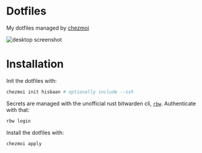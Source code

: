 # Dotfiles

My dotfiles managed by [chezmoi](https://chezmoi.io)

![desktop screenshot](https://github.com/user-attachments/assets/65257931-f886-403b-a82d-e7e740e8e203)

# Installation

Init the dotfiles with:

```sh
chezmoi init hisbaan # optionally include --ssh
```

Secrets are managed with the unofficial rust bitwarden cli, [`rbw`](https://github.com/doy/rbw).
Authenticate with that:

```sh
rbw login
```

Install the dotfiles with:

```sh
chezmoi apply
```
